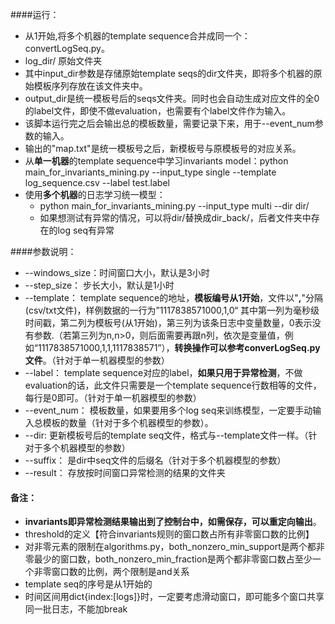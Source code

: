 ####运行：
* 从1开始,将多个机器的template sequence合并成同一个：convertLogSeq.py。
 * log_dir/ 原始文件夹	
 * 	其中input\_dir参数是存储原始template seqs的dir文件夹，即将多个机器的原始模板序列存放在该文件夹中。
 *  output\_dir是统一模板号后的seqs文件夹。同时也会自动生成对应文件的全0的label文件，即使不做evaluation，也需要有个label文件作为输入。
 *  该脚本运行完之后会输出总的模板数量，需要记录下来，用于--event_num参数的输入。
 *  输出的"map.txt"是统一模板号之后，新模板号与原模板号的对应关系。
* 从**单一机器**的template sequence中学习invariants model：python main\_for\_invariants_mining.py --input\_type single --template log\_sequence.csv --label test.label
* 使用**多个机器**的日志学习统一模型：
	* python  main\_for\_invariants\_mining.py --input\_type multi --dir dir/
	* 如果想测试有异常的情况，可以将dir/替换成dir_back/，后者文件夹中存在的log seq有异常


####参数说明：
* --windows_size：时间窗口大小，默认是3小时 
* --step_size： 步长大小，默认是1小时 
* --template： template sequence的地址，**模板编号从1开始**，文件以"**,**"分隔(csv/txt文件)，样例数据的一行为”1117838571000,1,0“ 其中第一列为毫秒级时间戳，第二列为模板号(从1开始)，第三列为该条日志中变量数量，0表示没有参数.（若第三列为n,n>0，则后面需要再跟n列，依次是变量值，例如“1117838571000,1,1,1117838571”），**转换操作可以参考converLogSeq.py文件**。（针对于单一机器模型的参数）
* --label： template sequence对应的label，**如果只用于异常检测**，不做evaluation的话，此文件只需要是一个template sequence行数相等的文件，每行是0即可。（针对于单一机器模型的参数）
* --event_num： 模板数量，如果要用多个log seq来训练模型，一定要手动输入总模板的数量（针对于多个机器模型的参数）。
* --dir: 更新模板号后的template seq文件，格式与--template文件一样。（针对于多个机器模型的参数）
* --suffix： 是dir中seq文件的后缀名（针对于多个机器模型的参数）
* --result： 存放按时间窗口异常检测的结果的文件夹



#### 备注：
* **invariants即异常检测结果输出到了控制台中，如需保存，可以重定向输出**。
* threshold的定义【符合invariants规则的窗口数占所有非零窗口数的比例】
* 对非零元素的限制在algorithms.py，both_nonzero_min_support是两个都非零最少的窗口数，both_nonzero_min_fraction是两个都非零窗口数占至少一个非零窗口数的比例，两个限制是and关系
* template seq的序号是从1开始的
* 时间区间用dict{index:[logs]}时，一定要考虑滑动窗口，即可能多个窗口共享同一批日志，不能加break
<!--map.txt 统一后的序号
log_dir/ 原始文件夹-->
<!--dir/   要处理的文件夹，重新排序的全量seq-->


